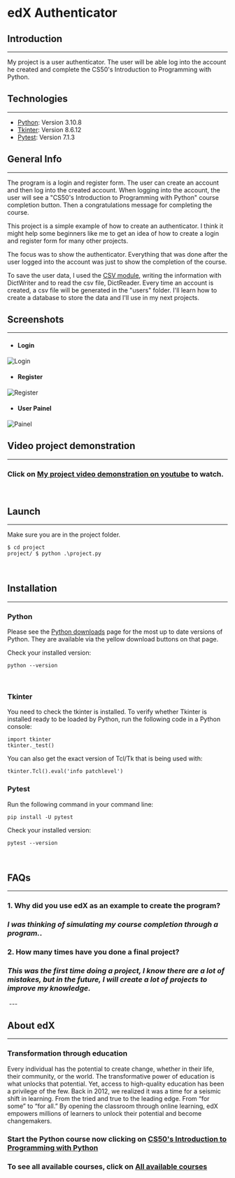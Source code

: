 # **edX Authenticator**


## **Introduction**
***
My project is a user authenticator. The user will be able log into the account he created and complete the CS50's Introduction to Programming with Python.


## **Technologies**
***
* [Python](https://www.python.org/): Version 3.10.8
* [Tkinter](https://tkdocs.com/): Version 8.6.12
* [Pytest](https://pytest.org/): Version 7.1.3


## **General Info**
***
The program is a login and register form. The user can create an account and then log into the created account. When logging into the account, the user will see a "CS50's Introduction to Programming with Python" course completion button. Then a congratulations message for completing the course.

This project is a simple example of how to create an authenticator. I think it might help some beginners like me to get an idea of how to create a login and register form for many other projects.

The focus was to show the authenticator. Everything that was done after the user logged into the account was just to show the completion of the course.

To save the user data, I used the [CSV module](https://docs.python.org/3/library/csv.html), writing the information with DictWriter and to read the csv file, DictReader. Every time an account is created, a csv file will be generated in the "users" folder. I'll learn how to create a database to store the data and I'll use in my next projects.


## **Screenshots**
***
* #### Login
![Login](screenshots/login_final.png)

* #### Register
![Register](screenshots/register_final.png)

* #### User Painel
![Painel](screenshots/painel_final.png)


## **Video project demonstration**
***

### Click on [My project video demonstration on youtube](https://youtu.be/NYI09DLSaJo) to watch.
 

## **Launch**
***
Make sure you are in the project folder.
```
$ cd project
project/ $ python .\project.py
```
 
 
## **Installation**
***
### **Python**
Please see the [Python downloads](https://www.python.org/downloads/) page for the most up to date versions of Python. They are available via the yellow download buttons on that page.

Check your installed version:
```
python --version
```
 
### **Tkinter**
You need to check the tkinter is installed. To verify whether Tkinter is installed ready to be loaded by Python, run the following code in a Python console:
```
import tkinter
tkinter._test()
```
You can also get the exact version of Tcl/Tk that is being used with:
```
tkinter.Tcl().eval('info patchlevel')
```

### **Pytest**
Run the following command in your command line:
```
pip install -U pytest
```
Check your installed version:
```
pytest --version
```
 
 
## **FAQs**
***
### 1. **Why did you use edX as an example to create the program?**
### _I was thinking of simulating my course completion through a program._. 

### 2. **How many times have you done a final project?** 
### _This was the first time doing a project, I know there are a lot of mistakes, but in the future, I will create a lot of projects to improve my knowledge._
 ---

## **About edX**
***
### **Transformation through education**

Every individual has the potential to create change, whether in their life, their community, or the world. The transformative power of education is what unlocks that potential. Yet, access to high-quality education has been a privilege of the few. Back in 2012, we realized it was a time for a seismic shift in learning. From the tried and true to the leading edge. From “for some” to “for all.” By opening the classroom through online learning, edX empowers millions of learners to unlock their potential and become changemakers.

### **Start the Python course now clicking on [CS50's Introduction to Programming with Python](https://www.edx.org/course/cs50s-introduction-to-programming-with-python)**
### **To see all available courses, click on [All available courses](https://www.edx.org/search?tab=course)**
